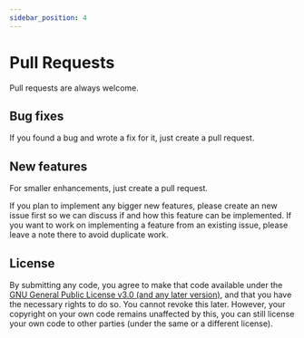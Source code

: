 ```yaml
---
sidebar_position: 4
---
```


# Pull Requests

Pull requests are always welcome.

## Bug fixes

If you found a bug and wrote a fix for it, just create a pull request.

## New features

For smaller enhancements, just create a pull request.

If you plan to implement any bigger new features, please create an new issue first so we can discuss if and how this feature can be implemented. If you want to work on implementing a feature from an existing issue, please leave a note there to avoid duplicate work.

## License

By submitting any code, you agree to make that code available under the [GNU General Public License v3.0 (and any later version)](https://www.gnu.org/licenses/gpl-3.0.html.en), and that you have the necessary rights to do so. You cannot revoke this later. However, your copyright on your own code remains unaffected by this, you can still license your own code to other parties (under the same or a different license).

